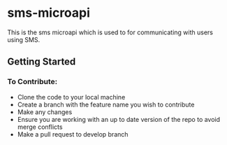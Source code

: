 # sms-microapi
This is the sms microapi which is used to for communicating with users using SMS.

## Getting Started



### To Contribute:
* Clone the code to your local machine
* Create a branch with the feature name you wish to contribute
* Make any changes
* Ensure you are working with an up to date version of the repo to avoid merge conflicts
* Make a pull request to develop branch
